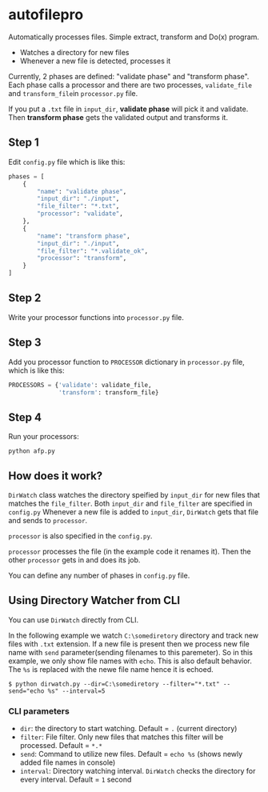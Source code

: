 # autofilepro
Automatically processes files. Simple extract, transform and Do(x) program.

* Watches a directory for new files
* Whenever a new file is detected, processes it

Currently, 2 phases are defined: "validate phase" and "transform phase".
Each phase calls a processor and there are two processes, `validate_file` and `transform_file`in `processor.py` file.

If you put a `.txt` file in `input_dir`, **validate phase** will pick it and validate.
Then **transform phase** gets the validated output and transforms it.   

## Step 1

Edit `config.py` file which is like this:

```python
phases = [
    {
        "name": "validate phase",
        "input_dir": "./input",
        "file_filter": "*.txt",
        "processor": "validate",
    },
    {
        "name": "transform phase",
        "input_dir": "./input",
        "file_filter": "*.validate_ok",
        "processor": "transform",
    }
]
```

## Step 2

Write your processor functions into `processor.py` file.

## Step 3

Add you processor function to `PROCESSOR` dictionary in `processor.py` file, which is like this:

```python
PROCESSORS = {'validate': validate_file,
              'transform': transform_file}
```

## Step 4
Run your processors:

    python afp.py

## How does it work?

`DirWatch` class watches the directory speified by `input_dir` for new files that matches the `file_filter`.
Both `input_dir` and `file_filter` are specified in `config.py`
Whenever a new file is added to `input_dir`, `DirWatch` gets that file and sends to `processor`.

`processor` is also specified in the `config.py`.

`processor` processes the file (in the example code it renames it). Then the other `processor` gets in and does its job.

You can define any number of phases in `config.py` file. 

## Using Directory Watcher from CLI

You can use `DirWatch` directly from CLI.

In the following example we watch `C:\somediretory` directory and track new files with `.txt` extension. 
If a new file is present then we process new file name with `send` parameter(sending filenames to this paremeter).
So in this example, we only show file names with `echo`. This is also default behavior. The `%s` is replaced with the newe file name hence it is echoed.

```
$ python dirwatch.py --dir=C:\somediretory --filter="*.txt" --send="echo %s" --interval=5

```
### CLI parameters

* `dir`: the directory to start watching. Default = `.` (current directory)
* `filter`: File filter. Only new files that matches this filter will be processed. Default = `*.*`  
* `send`: Command to utilize new files. Default = `echo %s` (shows newly added file names in console)
* `interval`: Directory watching interval. `DirWatch` checks the directory for every interval. Default = `1` second 
 
